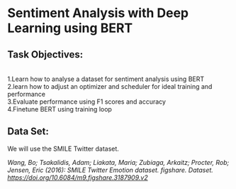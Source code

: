 # Sentiment Analysis with Deep Learning using BERT

## Task Objectives:

<br> 1.Learn how to analyse a dataset for sentiment analysis using BERT
<br> 2.learn how to adjust an optimizer and scheduler for ideal training and performance
<br> 3.Evaluate performance using F1 scores and accuracy
<br> 4.Finetune BERT using training loop


## Data Set:
We will use the SMILE Twitter dataset.

_Wang, Bo; Tsakalidis, Adam; Liakata, Maria; Zubiaga, Arkaitz; Procter, Rob; Jensen, Eric (2016): SMILE Twitter Emotion dataset. figshare. Dataset. https://doi.org/10.6084/m9.figshare.3187909.v2_
